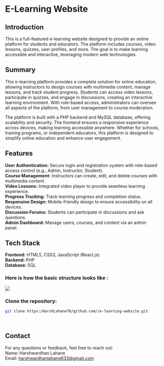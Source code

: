 <h1>E-Learning Website</h1> 
<h2>Introduction</h2>
This is a full-featured e-learning website designed to provide an online platform for students and educators. The platform includes courses, video lessons, quizzes, user profiles, and more. The goal is to make learning accessible and interactive, leveraging modern web technologies.<br>
<h2>Summary</h2>
This e-learning platform provides a complete solution for online education, allowing instructors to design courses with multimedia content, manage lessons, and track student progress. Students can access video lessons, participate in quizzes, and engage in discussions, creating an interactive learning environment. With role-based access, administrators can oversee all aspects of the platform, from user management to course moderation.<br>

The platform is built with a PHP backend and MySQL database, offering scalability and security. The frontend ensures a responsive experience across devices, making learning accessible anywhere. Whether for schools, training programs, or independent educators, this platform is designed to simplify online education and enhance user engagement.

<h2>Features</h2>
<b>User Authentication:</b> Secure login and registration system with role-based access control (e.g., Admin, Instructor, Student).<br>
<b>Course Management:</b> Instructors can create, edit, and delete courses with multimedia content.<br>
<b>Video Lessons:</b> Integrated video player to provide seamless learning experience.<br>
<b>Progress Tracking:</b> Track learning progress and completion status.<br>
<b>Responsive Design:</b> Mobile-friendly design to ensure accessibility on all devices.<br>
<b>Discussion Forums:</b> Students can participate in discussions and ask questions.<br>
<b>Admin Dashboard:</b> Manage users, courses, and content via an admin panel.<br>
<h2>Tech Stack</h2>
<b>Frontend:</b> HTML5, CSS3, JavaScript (React.js)<br>
<b>Backend: </b>PHP<br>
<b>Database: </b>SQL<br>
<h3>Here is how the basic structure looks like : </h3>
<img src="https://github.com/user-attachments/assets/51ccbc80-e233-4c50-8bb8-a5237e5abea2">
<h3><b>Clone the repository:</b></h3>

```bash
git clone https:/HarshLahane78/github.com//e-learning-website.git
```
<br>

<h2>Contact</h2>
For any questions or feedback, feel free to reach out:
<br>
Name: Harshwardhan Lahane<br>
Email: <a href="mailto:harshwardhanlahane633@gmail.com">harshwardhanlahane633@gmail.com</a>



